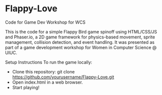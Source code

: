 # Flappy-Love
Code for Game Dev Workshop for WCS

This is the code for a simple Flappy Bird game spinoff using HTML/CSS/JS and Phaser.io, a 2D game framework for physics-based movement, sprite management, collision detection, and event handling. It was presented as part of a game development workshop for Women in Computer Science @ UIUC.

Setup Instructions
To run the game locally:

- Clone this repository:
  git clone https://github.com/yourusername/Flappy-Love.git
- Open index.html in a web browser.
- Start playing!
